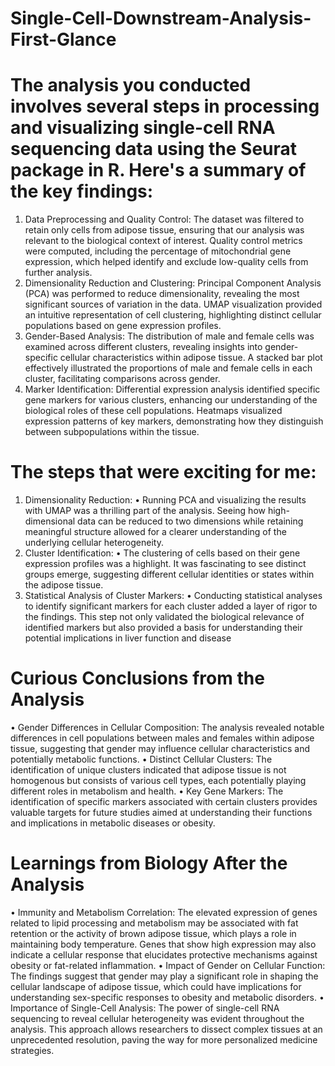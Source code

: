 # Single-Cell-Downstream-Analysis-First-Glance
# The analysis you conducted involves several steps in processing and visualizing single-cell RNA sequencing data using the Seurat package in R. Here's a summary of the key findings:
1.	Data Preprocessing and Quality Control:
The dataset  was filtered to retain only cells from adipose tissue, ensuring that our analysis was relevant to the biological context of interest.
Quality control metrics were computed, including the percentage of mitochondrial gene expression, which helped identify and exclude low-quality cells from further analysis.
2.	Dimensionality Reduction and Clustering:
Principal Component Analysis (PCA) was performed to reduce dimensionality, revealing the most significant sources of variation in the data.
UMAP visualization provided an intuitive representation of cell clustering, highlighting distinct cellular populations based on gene expression profiles.
3.	Gender-Based Analysis:
The distribution of male and female cells was examined across different clusters, revealing insights into gender-specific cellular characteristics within adipose tissue.
A stacked bar plot effectively illustrated the proportions of male and female cells in each cluster, facilitating comparisons across gender.
4.	Marker Identification:
Differential expression analysis identified specific gene markers for various clusters, enhancing our understanding of the biological roles of these cell populations.
Heatmaps visualized expression patterns of key markers, demonstrating how they distinguish between subpopulations within the tissue.

# The steps that were exciting for me:

1.	Dimensionality Reduction:
•	Running PCA and visualizing the results with UMAP was a thrilling part of the analysis. Seeing how high-dimensional data can be reduced to two dimensions while retaining meaningful structure allowed for a clearer understanding of the underlying cellular heterogeneity.
2.	Cluster Identification:
•	The clustering of cells based on their gene expression profiles was a highlight. It was fascinating to see distinct groups emerge, suggesting different cellular identities or states within the adipose tissue.
3.	Statistical Analysis of Cluster Markers: 
•	Conducting statistical analyses to identify significant markers for each cluster added a layer of rigor to the findings. This step not only validated the biological relevance of identified markers but also provided a basis for understanding their potential implications in liver function and disease

# Curious Conclusions from the Analysis
•	Gender Differences in Cellular Composition: The analysis revealed notable differences in cell populations between males and females within adipose tissue, suggesting that gender may influence cellular characteristics and potentially metabolic functions.
•	Distinct Cellular Clusters: The identification of unique clusters indicated that adipose tissue is not homogenous but consists of various cell types, each potentially playing different roles in metabolism and health.
•	Key Gene Markers: The identification of specific markers associated with certain clusters provides valuable targets for future studies aimed at understanding their functions and implications in metabolic diseases or obesity.

# Learnings from Biology After the Analysis
•	Immunity and Metabolism Correlation:
The elevated expression of genes related to lipid processing and metabolism may be associated with fat retention or the activity of brown adipose tissue, which plays a role in maintaining body temperature. Genes that show high expression may also indicate a cellular response that elucidates protective mechanisms against obesity or fat-related inflammation.
•	Impact of Gender on Cellular Function: The findings suggest that gender may play a significant role in shaping the cellular landscape of adipose tissue, which could have implications for understanding sex-specific responses to obesity and metabolic disorders.
•	Importance of Single-Cell Analysis: The power of single-cell RNA sequencing to reveal cellular heterogeneity was evident throughout the analysis. This approach allows researchers to dissect complex tissues at an unprecedented resolution, paving the way for more personalized medicine strategies.
